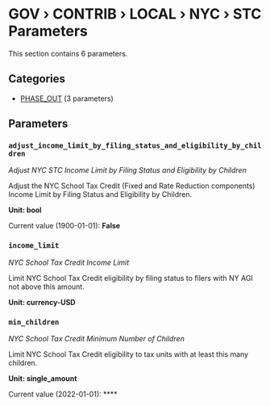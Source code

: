 # GOV › CONTRIB › LOCAL › NYC › STC Parameters

This section contains 6 parameters.

## Categories

- [PHASE_OUT](phase_out/index.md) (3 parameters)

## Parameters

### `adjust_income_limit_by_filing_status_and_eligibility_by_children`
*Adjust NYC STC Income Limit by Filing Status and Eligibility by Children*

Adjust the NYC School Tax Credit (Fixed and Rate Reduction components) Income Limit by Filing Status and Eligibility by Children.

**Unit: bool**

Current value (1900-01-01): **False**


### `income_limit`
*NYC School Tax Credit Income Limit*

Limit NYC School Tax Credit eligibility by filing status to filers with NY AGI not above this amount.

**Unit: currency-USD**


### `min_children`
*NYC School Tax Credit Minimum Number of Children*

Limit NYC School Tax Credit eligibility to tax units with at least this many children.

**Unit: single_amount**

Current value (2022-01-01): ****

